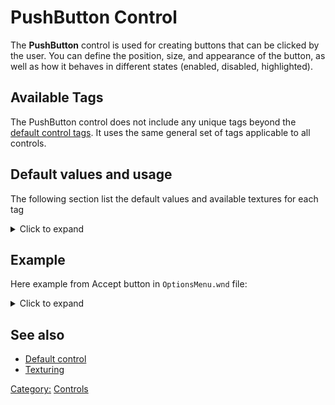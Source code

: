 # PushButton Control

The **PushButton** control is used for creating buttons that can be clicked by the user.
You can define the position, size, and appearance of the button,
as well as how it behaves in different states (enabled, disabled, highlighted).

## Available Tags
The PushButton control does not include any unique tags beyond the [default control tags](/user.md).
It uses the same general set of tags applicable to all controls.

## Default values and usage
The following section list the default values and available textures for each tag
<details>
  <summary>Click to expand</summary>

### ENABLEDDRAWDATA
- Buttons-Left
- Buttons-Middle
- Buttons-Right

### DISABLEDDRAWDATA
- Buttons-Disabled-Left
- Buttons-Disabled-Middle
- Buttons-Disabled-Right

### HILITEDRAWDATA
- Buttons-HiLite-Left
- Buttons-HiLite-Middle
- Buttons-HiLite-Right
- Buttons-Pushed-Left
- Buttons-Pushed-Middle
- Buttons-Pushed-Right

</details>

## Example
Here example from Accept button in `OptionsMenu.wnd` file:
<details>
  <summary>Click to expand</summary>

```nasm
WINDOW
    WINDOWTYPE = PUSHBUTTON;
    SCREENRECT = UPPERLEFT: 319 497,
                 BOTTOMRIGHT: 481 529,
                 CREATIONRESOLUTION: 800 600;
    NAME = "OptionsMenu.wnd:ButtonAccept";
    STATUS = ENABLED+IMAGE;
    STYLE = PUSHBUTTON+MOUSETRACK;
    SYSTEMCALLBACK = "[None]";
    INPUTCALLBACK = "[None]";
    TOOLTIPCALLBACK = "[None]";
    DRAWCALLBACK = "[None]";
    FONT = NAME: "Generals", SIZE: 15, BOLD: 0;
    HEADERTEMPLATE = "MainButton";
    TOOLTIPTEXT = "TOOLTIP:OptionsAccept";
    TOOLTIPDELAY = -1;
    TEXT = "GUI:Accept";
    TEXTCOLOR = ENABLED:  255 255 255 255, ENABLEDBORDER:  0 0 0 255,
                DISABLED: 62 64 92 255, DISABLEDBORDER: 31 32 47 255,
                HILITE:   186 255 12 255, HILITEBORDER:   0 2 0 255;
    ENABLEDDRAWDATA = IMAGE: Buttons-Left, COLOR: 255 0 0 255, BORDERCOLOR: 255 128 128 255,
                      IMAGE: NoImage, COLOR: 47 55 168 255, BORDERCOLOR: 254 254 254 255,
                      IMAGE: NoImage, COLOR: 255 255 255 0, BORDERCOLOR: 255 255 255 0,
                      IMAGE: NoImage, COLOR: 255 255 255 0, BORDERCOLOR: 255 255 255 0,
                      IMAGE: NoImage, COLOR: 255 255 255 0, BORDERCOLOR: 255 255 255 0,
                      IMAGE: Buttons-Middle, COLOR: 255 255 255 0, BORDERCOLOR: 255 255 255 0,
                      IMAGE: Buttons-Right, COLOR: 255 255 255 0, BORDERCOLOR: 255 255 255 0,
                      IMAGE: NoImage, COLOR: 255 255 255 0, BORDERCOLOR: 255 255 255 0,
                      IMAGE: NoImage, COLOR: 255 255 255 0, BORDERCOLOR: 255 255 255 0;
    DISABLEDDRAWDATA = IMAGE: Buttons-Disabled-Left, COLOR: 128 128 128 255, BORDERCOLOR: 192 192 192 255,
                       IMAGE: NoImage, COLOR: 192 192 192 255, BORDERCOLOR: 128 128 128 255,
                       IMAGE: NoImage, COLOR: 255 255 255 0, BORDERCOLOR: 255 255 255 0,
                       IMAGE: NoImage, COLOR: 255 255 255 0, BORDERCOLOR: 255 255 255 0,
                       IMAGE: NoImage, COLOR: 255 255 255 0, BORDERCOLOR: 255 255 255 0,
                       IMAGE: Buttons-Disabled-Middle, COLOR: 255 255 255 0, BORDERCOLOR: 255 255 255 0,
                       IMAGE: Buttons-Disabled-Right, COLOR: 255 255 255 0, BORDERCOLOR: 255 255 255 0,
                       IMAGE: NoImage, COLOR: 255 255 255 0, BORDERCOLOR: 255 255 255 0,
                       IMAGE: NoImage, COLOR: 255 255 255 0, BORDERCOLOR: 255 255 255 0;
    HILITEDRAWDATA = IMAGE: Buttons-HiLite-Left, COLOR: 209 253 4 255, BORDERCOLOR: 59 60 52 255,
                     IMAGE: Buttons-Pushed-Left, COLOR: 47 55 168 255, BORDERCOLOR: 254 254 254 255,
                     IMAGE: NoImage, COLOR: 255 255 255 0, BORDERCOLOR: 255 255 255 0,
                     IMAGE: Buttons-Pushed-Middle, COLOR: 255 255 255 0, BORDERCOLOR: 255 255 255 0,
                     IMAGE: Buttons-Pushed-Right, COLOR: 255 255 255 0, BORDERCOLOR: 255 255 255 0,
                     IMAGE: Buttons-HiLite-Middle, COLOR: 255 255 255 0, BORDERCOLOR: 255 255 255 0,
                     IMAGE: Buttons-HiLite-Right, COLOR: 255 255 255 0, BORDERCOLOR: 255 255 255 0,
                     IMAGE: NoImage, COLOR: 255 255 255 0, BORDERCOLOR: 255 255 255 0,
                     IMAGE: NoImage, COLOR: 255 255 255 0, BORDERCOLOR: 255 255 255 0;
END
```
</details>

## See also
* [Default control](user.md)
* [Texturing](../texturing.md)

[Category:](../Categories.md) [Controls](../Controls.md)
